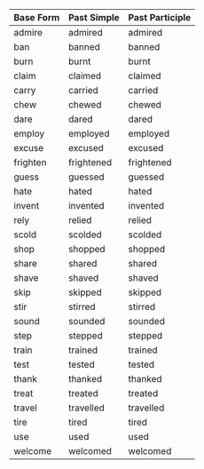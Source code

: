 | Base Form    | Past Simple    | Past Participle    |
|--------------|----------------|--------------------|
| admire       | admired        | admired            |
| ban          | banned         | banned             |
| burn         | burnt          | burnt              |
| claim        | claimed        | claimed            |
| carry        | carried        | carried            |
| chew         | chewed         | chewed             |
| dare         | dared          | dared              |
| employ       | employed       | employed           |
| excuse       | excused        | excused            |
| frighten     | frightened     | frightened         |
| guess        | guessed        | guessed            |
| hate         | hated          | hated              |
| invent       | invented       | invented           |
| rely         | relied         | relied             |
| scold        | scolded        | scolded            |
| shop         | shopped        | shopped            |
| share        | shared         | shared             |
| shave        | shaved         | shaved             |
| skip         | skipped        | skipped            |
| stir      | stirred     | stirred         |
| sound     | sounded     | sounded         |
| step      | stepped     | stepped         |
| train     | trained     | trained         |
| test      | tested      | tested          |
| thank     | thanked     | thanked         |
| treat     | treated     | treated         |
| travel    | travelled   | travelled       |
| tire      | tired       | tired           |
| use       | used        | used            |
| welcome   | welcomed    | welcomed        |